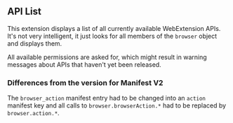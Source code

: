 ## API List

This extension displays a list of all currently available WebExtension APIs. It's not very intelligent, it just looks for all members of the `browser` object and displays them.

All available permissions are asked for, which might result in warning messages about APIs that haven't yet been released.

### Differences from the version for Manifest V2

The `browser_action` manifest entry had to be changed into an `action` manifest key and all calls to
`browser.browserAction.*` had to be replaced by `browser.action.*`.
